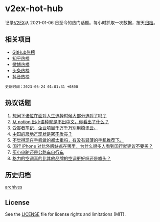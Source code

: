 # v2ex-hot-hub

 记录[V2EX](https://www.v2ex.com/)从 2021-01-06 日至今的热门话题。每小时抓取一次数据，按天[归档](archives)。
 
 ## 相关项目

- [GitHub热榜](https://github.com/it985/github-hot-hub)
- [知乎热榜](https://github.com/it985/zhihu-hot-hub)
- [微博热榜](https://github.com/it985/weibo-hot-hub)
- [头条热榜](https://github.com/it985/toutiao-hot-hub)
- [抖音热榜](https://github.com/it985/douyin-hot-hub)


 `更新时间：2023-05-24 01:01:31 +0800`

## 热议话题

1. [想问下诸位在面对人生选择时候大部分选对了吗？](https://www.v2ex.com/t/942171)
1. [从 notion 出小语种就是不出中文，你看出了什么？](https://www.v2ex.com/t/942296)
1. [受害者笔记，企业项目千万千万别用腾讯云。](https://www.v2ex.com/t/942227)
1. [中国的房地产现状是密不发丧？](https://www.v2ex.com/t/942303)
1. [不觉得现在手机做的都太重吗，有没有轻薄的手机推荐下。](https://www.v2ex.com/t/942118)
1. [国行 iPhone 对比外版缺点在哪里，为什么很多人看到国行就建议不要买？](https://www.v2ex.com/t/942128)
1. [买小电驴还是公路车自行车](https://www.v2ex.com/t/942189)
1. [格力的空调真的比其他品牌的空调更好吗还是噱头？](https://www.v2ex.com/t/942307)

## 历史归档

[archives](archives)

## License

See the [LICENSE](LICENSE) file for license rights and limitations (MIT).
